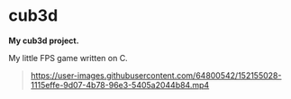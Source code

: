 # cub3d
**My cub3d project.**

My little FPS game written on C.


>https://user-images.githubusercontent.com/64800542/152155028-1115effe-9d07-4b78-96e3-5405a2044b84.mp4

